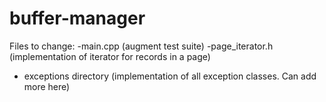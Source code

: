 # buffer-manager

Files to change:
-main.cpp (augment test suite)
-page_iterator.h (implementation of iterator for records in a page)
- exceptions directory (implementation of all exception classes. Can add more here)
